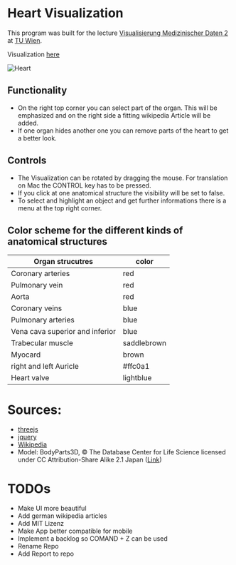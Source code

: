 # Heart Visualization
This program was built for the lecture [Visualisierung Medizinischer Daten 2](https://www.cg.tuwien.ac.at/courses/MedVis2/VU.html) at [TU Wien](https://www.cg.tuwien.ac.at).

Visualization [here](https://ippon1.github.io/Medical_Vis/)

![Heart](https://ippon1.github.io/Medical_Vis/screenshots/example_heart.png)

## Functionality
* On the right top corner you can select part of the organ. This will be emphasized and on the right side a fitting wikipedia Article will be added.
* If one organ hides another one you can remove parts of the heart to get a better look.

## Controls
* The Visualization can be rotated by dragging the mouse. For translation on Mac the CONTROL key has to be pressed.
* If you click at one anatomical structure the visibility will be set to false.
* To select and highlight an object and get further informations there is a menu at the top right corner. 

## Color scheme for the different kinds of anatomical structures
Organ strucutres | color
--- | --- 
Coronary arteries | red
Pulmonary vein | red
Aorta | red
Coronary veins | blue
Pulmonary arteries | blue
Vena cava superior and inferior | blue
Trabecular muscle | saddlebrown
Myocard | brown
right and left Auricle | #ffc0a1
Heart valve | lightblue

# Sources:
* [threejs](https://threejs.org/)
* [jquery](https://jquery.com/)
* [Wikipedia](https://en.wikipedia.org)
* Model: BodyParts3D, © The Database Center for Life Science licensed under CC Attribution-Share Alike 2.1 Japan ([Link](http://lifesciencedb.jp/bp3d/?fbclid=IwAR1KWPydXGal56TpQECD6nJsdcyhLHbElKpUotss5UFEw22KZFBliX3ugtY))

# TODOs
* Make UI more beautiful
* Add german wikipedia articles
* Add MIT Lizenz
* Make App better compatible for mobile 
* Implement a backlog so COMAND + Z can be used
* Rename Repo
* Add Report to repo
